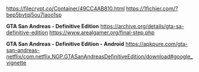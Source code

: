 
https://filecrypt.co/Container/49CC4AB810.html
https://1fichier.com/?bep5bvtqj5ou7laoo1sp

**GTA San Andreas - Definitive Edition**
https://archive.org/details/gta-sa-definitive-edition
https://www.arealgamer.org/final-step.php

**GTA San Andreas - Definitive Edition - Android**
https://apkpure.com/gta-san-andreas-netflix/com.netflix.NGP.GTASanAndreasDefinitiveEdition/download#google_vignette
